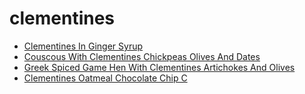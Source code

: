 # clementines

 * [Clementines In Ginger Syrup](../index/c/clementines-in-ginger-syrup-241510.json)
 * [Couscous With Clementines Chickpeas Olives And Dates](../index/c/couscous-with-clementines-chickpeas-olives-and-dates-356355.json)
 * [Greek Spiced Game Hen With Clementines Artichokes And Olives](../index/g/greek-spiced-game-hen-with-clementines-artichokes-and-olives-109079.json)
 * [Clementines Oatmeal Chocolate Chip C](../index/c/clementines-oatmeal-chocolate-chip-c.json)
